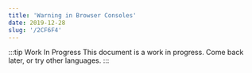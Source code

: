 ```yaml
---
title: 'Warning in Browser Consoles'
date: 2019-12-28
slug: '/2CF6F4'
---
```


:::tip Work In Progress
This document is a work in progress. Come back later, or try other languages.
:::
